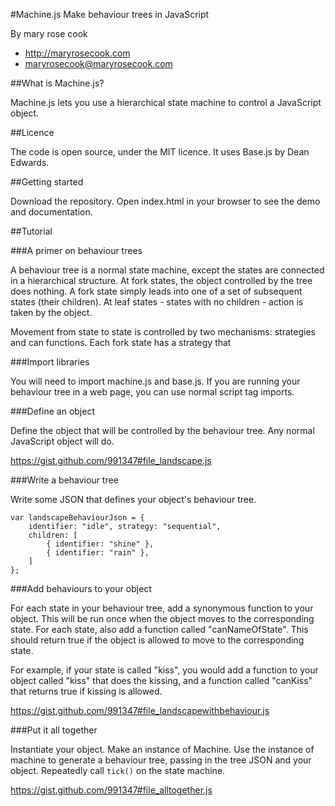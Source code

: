 #Machine.js
Make behaviour trees in JavaScript

By mary rose cook

* http://maryrosecook.com
* maryrosecook@maryrosecook.com

##What is Machine.js?

Machine.js lets you use a hierarchical state machine to control a JavaScript object.

##Licence

The code is open source, under the MIT licence.  It uses Base.js by Dean Edwards.

##Getting started

Download the repository.  Open index.html in your browser to see the demo and documentation.

##Tutorial

###A primer on behaviour trees

A behaviour tree is a normal state machine, except the states are connected in a hierarchical structure.  At fork states, the object controlled by the tree does nothing.  A fork state simply leads into one of a set of subsequent states (their children).  At leaf states - states with no children - action is taken by the object.

Movement from state to state is controlled by two mechanisms: strategies and can functions. Each fork state has a strategy that

###Import libraries

You will need to import machine.js and base.js. If you are running your behaviour tree in a web page, you can use normal script tag imports.

###Define an object

Define the object that will be controlled by the behaviour tree. Any normal JavaScript object will do.

https://gist.github.com/991347#file_landscape.js

###Write a behaviour tree

Write some JSON that defines your object's behaviour tree.

<pre><code>var landscapeBehaviourJson = {
    identifier: "idle", strategy: "sequential",
    children: [
        { identifier: "shine" },
        { identifier: "rain" },
    ]
};
</code></pre>

###Add behaviours to your object

For each state in your behaviour tree, add a synonymous function to your object. This will be run once when the object moves to the corresponding state. For each state, also add a function called "canNameOfState". This should return true if the object is allowed to move to the corresponding state.

For example, if your state is called "kiss", you would add a function to your object called "kiss" that does the kissing, and a function called "canKiss" that returns true if kissing is allowed.

https://gist.github.com/991347#file_landscapewithbehaviour.js

###Put it all together

Instantiate your object. Make an instance of Machine. Use the instance of machine to generate a behaviour tree, passing in the tree JSON and your object. Repeatedly call <code>tick()</code> on the state machine.

https://gist.github.com/991347#file_alltogether.js